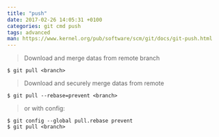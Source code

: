 ```yaml
---
title: "push"
date: 2017-02-26 14:05:31 +0100
categories: git cmd push
tags: advanced
man: https://www.kernel.org/pub/software/scm/git/docs/git-push.html
---
```


> Download and merge datas from remote branch
>
    $ git pull <branch>

<div></div>

> Download and securely merge datas from remote
>
    $ git pull --rebase=prevent <branch>
>
> or with config:
>
    $ git config --global pull.rebase prevent
    $ git pull <branch>
